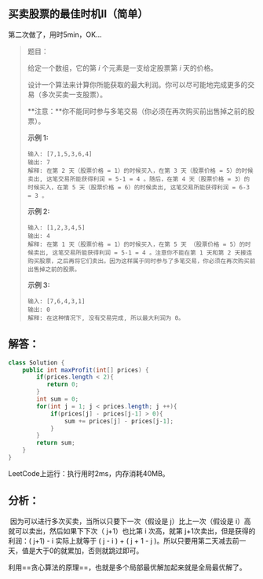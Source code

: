 ## 买卖股票的最佳时机II（简单）

第二次做了，用时5min，OK...

> 题目：
>
> 给定一个数组，它的第 *i* 个元素是一支给定股票第 *i* 天的价格。
>
> 设计一个算法来计算你所能获取的最大利润。你可以尽可能地完成更多的交易（多次买卖一支股票）。
>
> **注意：**你不能同时参与多笔交易（你必须在再次购买前出售掉之前的股票）。
>
> **示例 1:**
>
> ```
> 输入: [7,1,5,3,6,4]
> 输出: 7
> 解释: 在第 2 天（股票价格 = 1）的时候买入，在第 3 天（股票价格 = 5）的时候卖出, 这笔交易所能获得利润 = 5-1 = 4 。随后，在第 4 天（股票价格 = 3）的时候买入，在第 5 天（股票价格 = 6）的时候卖出, 这笔交易所能获得利润 = 6-3 = 3 。
> ```
>
> **示例 2:**
>
> ```
> 输入: [1,2,3,4,5]
> 输出: 4
> 解释: 在第 1 天（股票价格 = 1）的时候买入，在第 5 天 （股票价格 = 5）的时候卖出, 这笔交易所能获得利润 = 5-1 = 4 。注意你不能在第 1 天和第 2 天接连购买股票，之后再将它们卖出。因为这样属于同时参与了多笔交易，你必须在再次购买前出售掉之前的股票。
> ```
>
> **示例 3:**
>
> ```
> 输入: [7,6,4,3,1]
> 输出: 0
> 解释: 在这种情况下, 没有交易完成, 所以最大利润为 0。
> ```

## 解答：

```java
class Solution {
    public int maxProfit(int[] prices) {
        if(prices.length < 2){
           return 0; 
        }
        int sum = 0; 
        for(int j = 1; j < prices.length; j ++){
            if(prices[j] - prices[j-1] > 0){
                sum += prices[j] - prices[j-1];
            }
        }
        return sum;                                                                               
    }
}
```

LeetCode上运行：执行用时2ms，内存消耗40MB。

## 分析：

​	因为可以进行多次买卖，当所以只要下一次（假设是 j）比上一次（假设是 i）高就可以卖出，然后如果下下次（ j+1）也比第 i 次高，就第 j+1次卖出，但是获得的利润：( j+1) - i 实际上就等于 ( j - i ) + ( j + 1 - j )。所以只要用第二天减去前一天，值是大于0的就累加，否则就跳过即可。

​	利用==贪心算法的原理==，也就是多个局部最优解加起来就是全局最优解了。

